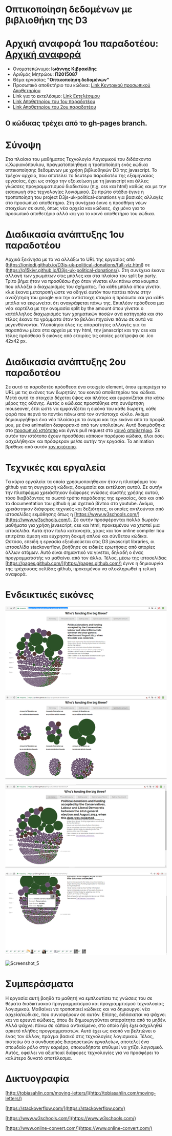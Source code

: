 # Οπτικοποίηση δεδομένων με βιβλιοθήκη της D3

# Αρχική αναφορά 1ου παραδοτέου: [Αρχική αναφορά](https://github.com/p15kivr/sw/blob/master/projects/2015087/README.md)

*  Ονοματεπώνυμο: **Ιωάννης Κιβρακίδης**
*  Αριθμός Μητρώου: **Π2015087**
*  Θέμα εργασίας **"Οπτικοποίηση δεδομένων"**
*  Προσωπικό αποθετήριο του κώδικα: [Link Κεντρικού προσωπικού Αποθετηρίου](https://github.com/p15kivr/D3js-uk-political-donations/tree/gh-pages)
*  Link για το εκτελέσιμο: [Link Εκτελέσιμου](https://p15kivr.github.io/D3js-uk-political-donations/)
*  [Link Αποθετηρίου του 1ου παραδοτέου](https://github.com/p15kivr/D3js-uk-political-donations/tree/paradoteo1)
*  [Link Αποθετηρίου του 2ου παραδοτέου](https://github.com/p15kivr/D3js-uk-political-donations/tree/paradoteo2)


## Ο κώδικας τρέχει από το gh-pages branch.

# Σύνοψη

Στα πλαίσια του μαθήματος Τεχνολογία Λογισμικού του διδάσκοντα κ.Χωριανόπουλου, πραγματοποίηθηκε η τροποποίηση ενός κώδικα οπτικοποίησης δεδομένων με χρήση βιβλιοθηκών D3 της javascript. Το τρέχον αρχείο, που αποτελεί τo δεύτερο παραδοτέο της εξαμηνιαίας εργασίας, έχει ως στόχο την εξοικείωση με τη javascript και άλλες γλώσσες προγραμματισμού διαδικτύου (π.χ. css και html) καθώς και με την εισαγωγή στις τεχνολογίες λογισμικού. Σε πρώτο στάδιο έγινε η τροποποίηση του project D3js-uk-political-donations για βασικές αλλαγές στο προσωπικό αποθετήριο. Στη συνέχεια έγινε η προσθήκη νέων στοιχείων σε αυτό, όπως νέα αρχεία και κώδικες, όχι μόνο για το προσωπικό αποθετήριο αλλά και για το κοινό αποθετήριο του κώδικα.

# Διαδικασία ανάπτυξης 1ου παραδοτέου

Αρχικά ξεκίνησα με το να αλλάξω το URL της εργασίας από (https://ioniodi.github.io/D3js-uk-political-donations/full-viz.html) σε
(https://p15kivr.github.io/D3js-uk-political-donations/). Στη συνέχεια έκανα αλλαγή των χρωμάτων στις μπάλες και στα πλαίσια του split by party. Τρίτο βήμα ήταν να προσθέσω ήχο όταν γίνεται κλικ πάνω στα κουμπια που αλλάζει ο διαχωρισμός του σχήματος. Για κάθε μπάλα όπου γίνεται κλικ έκανα μετατροπή ώστε να οδηγεί αυτόν που πατάει πάνω στην αναζήτηση του google για την αντίστοιχη εταιρία ή πρόσωπο και για κάθε μπάλα να εκφωνείται ότι αναγράφεται πάνω της. Επιπλέον πρόσθεσα μια νέα καρτέλα με την ονομασία split by the amount όπου γίνεται ο κατάλληλος διαχωρισμός των χρηματικών ποσών ανά κατηγορία και στο τέλος έκανα τα γράμματα όταν το βελάκι πηγαίνει πάνω σε αυτά να μεγενθύνονται. Υλοποίησα όλες τις απαραίτητες αλλαγές για τα παραπάνω μέσα στα αρχεία με την html, την janascript και την css και τέλος πρόσθεσα 5 εικόνες από εταιρίες τις οποίες μετέτρεψα σε .ico 42x42 px.

# Διαδικασία ανάπτυξης 2ου παραδοτέου

Σε αυτό το παραδοτέο πρόσθεσα ένα στοιχείο element, όπου εμπεριέχει το URL με τις εικόνες των δωρητών, του κοινού αποθετηρίου του κώδικα. Μετά αυτό το στοιχείο δέχεται ύψος και πλάτος και εμφανίζεται στο κάτω μέρος της οθόνης. Αυτός ο κώδικας προστέθηκε στη συνάρτηση mouseover, έτσι ώστε να εμφανίζεται η εικόνα του κάθε δωρητή, κάθε φορά που περνά το ποντίκι πάνω από τον αντίστοιχο κύκλο. Ακόμα δημιουργήθηκε ένα νέο πλαίσιο με το όνομα και την εικόνα από το προφίλ μου, με ένα animation διαφορετικό από των υπολοίπων. Αυτό δοκιμάσθηκε στο [προσωπικό ιστότοπο](https://p15kivr.github.io/D3js-uk-political-donations/participants/) και έγινε pull request στο [κοινό αποθετήριο](https://ioniodi.github.io/D3js-uk-political-donations/participants/). Σε αυτόν τον ιστότοπο έχουν προσθέσει κάποιον παρόμοιο κώδικα, όλοι όσοι ασχολήθηκαν και πρόσφεραν με/σε αυτήν την εργασία. Το animation βρέθηκε από αυτόν [τον ιστότοπο](http://tobiasahlin.com/moving-letters/).

# Τεχνικές και εργαλεία

Τα κύρια εργαλεία τα οποία χρησιμοποιήθηκαν ήταν η πλατφόρμα του github για τη συγγραφή κώδικα, δοκιμασία και εκτέλεση αυτού. Σε αυτήν την πλατφόρμα χρειάστηκαν διάφορες γνώσεις σωστής χρήσης αυτού, τόσο διαβάζοντας το σωστό τρόπο παράδοσης της εργασίας, όσο και από το documentation του github ή με σχετικά βίντεο στο youtube. Ακόμα, χρειάστηκαν διάφορες τεχνικές και δεξιότητες, οι οποίες αντλούνται από ιστοσελίδες εκμάθησης όπως η [https://www.w3schools.com/](https://www.w3schools.com/). Σε αυτήν προσφέρονται πολλά δωρεάν μαθήματα για χρήση javascript, css και html, προκειμένου να χτιστεί μια ιστοσελίδα. Αυτά ήταν πολύ κατανοητά, χάρις και τον online compiler που επιτρέπει άμεση και εύχρηστη δοκιμή απλού και σύνθετου κώδικα. Ωστόσο, επειδή η εργασία εξειδικεύεται στις D3 javascript libraries, οι ιστοσελίδα stackoverflow, βοήθησε σε ειδικές ερωτήσεις από απορίες άλλων ατόμων. Αυτό είναι σημαντικό να γίνεται, δηλαδή ο ένας προγραμματιστής να μαθαίνει από τον άλλο. Τέλος, μέσω της ιστοσελίδας [https://pages.github.com/](https://pages.github.com/) έγινε η δημιουργία της τρέχουσας σελίδας github, προκειμένου να ολοκληρωθεί η τελική αναφορά.

# Ενδεικτικές εικόνες

![Screenshot_1](Screenshot_4.png)

![Screenshot_2](Screenshot_5.png)

![Screenshot_3](Screenshot_6.png)

![Screenshot_4](Screenshot_7.png)

![Screenshot_5](Screenshot_8.gif)

# Συμπεράσματα

Η εργασία αυτή βοηθά το μαθητή να εμπλουτίσει τις γνώσεις του σε θέματα διαδικτυακού προγραμματισμού και προγραμμτισμού τεχνολογίας λογισμικού. Μαθαίνει να τροποποιεί κώδικες και να δημιουργεί νέα αρχεία/κώδικες, που συνισφέρουν σε αυτόν. Επίσης, διδάσκεται να ψάχνει και να ερευνά κώδικες, όπου δε δημιουργούνται απαραίτητα από το μηδέν. Αλλά ψάχνει πάνω σε κάποιο αντικείμενο, στο οποίο ήδη έχει ασχοληθεί αρκετό πλήθος προγραμματιστών. Αυτό έχει ως σκοπό να βελτιώνει ο ένας τον άλλον, πράγμα βασικό στις τεχνολογίες λογισμικού. Τέλος, πιστεύω ότι ο συνδυασμός διαφορετικών εργαλείων, αποτελεί ένα σπουδαίο ρόλο στην καριέρα, οποιουδήποτε επιθυμεί να χτίζει λογισμικό. Αυτός, οφείλει να αξιοποιεί διάφορες τεχνολογίες για να προσφέρει το καλύτερο δυνατό αποτέλεσμα.

# Δικτυογραφία

[http://tobiasahlin.com/moving-letters/](http://tobiasahlin.com/moving-letters/)

[https://stackoverflow.com/](https://stackoverflow.com/)

[https://www.w3schools.com/](https://www.w3schools.com/)

[https://www.online-convert.com/](https://www.online-convert.com/)
